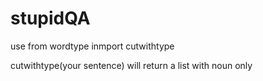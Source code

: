 # stupidQA

use from wordtype inmport cutwithtype

cutwithtype(your sentence) will return a list with noun only
